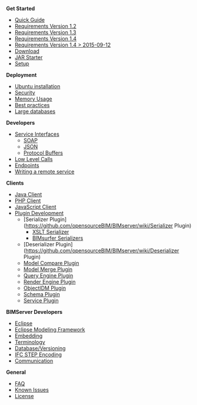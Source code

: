 **Get Started**
* [Quick Guide](https://github.com/opensourceBIM/BIMserver/wiki/Get-Started-Quick-Guide)
* [Requirements Version 1.2](https://github.com/opensourceBIM/BIMserver/wiki/Requirements-1.2)
* [Requirements Version 1.3](https://github.com/opensourceBIM/BIMserver/wiki/Requirements-1.3)
* [Requirements Version 1.4](https://github.com/opensourceBIM/BIMserver/wiki/Requirements-1.4)
* [Requirements Version 1.4 > 2015-09-12](https://github.com/opensourceBIM/BIMserver/wiki/Requirements-1.4---2015-09-12)
* [Download](https://github.com/opensourceBIM/BIMserver/wiki/Download)
* [JAR Starter](https://github.com/opensourceBIM/BIMserver/wiki/JAR-Starter)
* [Setup](https://github.com/opensourceBIM/BIMserver/wiki/Setup)

**Deployment**
* [Ubuntu installation](https://github.com/opensourceBIM/BIMserver/wiki/Install-on-Ubuntu)
* [Security](https://github.com/opensourceBIM/BIMserver/wiki/Security)
* [Memory Usage](https://github.com/opensourceBIM/BIMserver/wiki/Memory-usage)
* [Best practices](https://github.com/opensourceBIM/BIMserver/wiki/Best-practices)
* [Large databases](https://github.com/opensourceBIM/BIMserver/wiki/Large-databases)

**Developers**
* [Service Interfaces](https://github.com/opensourceBIM/BIMserver/wiki/Service-Interfaces)
  * [SOAP](https://github.com/opensourceBIM/BIMserver/wiki/SOAP)
   * [JSON](https://github.com/opensourceBIM/BIMserver/wiki/JSON-API)
   * [Protocol Buffers](https://github.com/opensourceBIM/BIMserver/wiki/Protocol-Buffers)
* [Low Level Calls](https://github.com/opensourceBIM/BIMserver/wiki/Low-Level-Calls)
* [Endpoints](https://github.com/opensourceBIM/BIMserver/wiki/Endpoints)
* [Writing a remote service](https://github.com/opensourceBIM/BIMserver/wiki/Writing-a-remote-service)

**Clients**
   * [Java Client](https://github.com/opensourceBIM/BIMserver/wiki/BimServerClient)
   * [PHP Client](https://github.com/opensourceBIM/BIMserver/wiki/PHP-Client-Library)
   * [JavaScript Client](https://github.com/opensourceBIM/BIMserver/wiki/JavaScriptClient)
   * [Plugin Development](https://github.com/opensourceBIM/BIMserver/wiki/Plugin-Development)
     * [Serializer Plugin](https://github.com/opensourceBIM/BIMserver/wiki/Serializer Plugin)
        * [XSLT Serializer](https://github.com/opensourceBIM/BIMserver/wiki/XSLT-Serializer)
        * [BIMsurfer Serializers](https://github.com/opensourceBIM/BIMserver/wiki/BIMsurfer-Serializers)
     * [Deserializer Plugin](https://github.com/opensourceBIM/BIMserver/wiki/Deserializer Plugin)
     * [Model Compare Plugin](https://github.com/opensourceBIM/BIMserver/wiki/Model-Compare-Plugin)
     * [Model Merge Plugin](https://github.com/opensourceBIM/BIMserver/wiki/Model-Merge-Plugin)
     * [Query Engine Plugin](https://github.com/opensourceBIM/BIMserver/wiki/Query-Engine-Plugin)
     * [Render Engine Plugin](https://github.com/opensourceBIM/BIMserver/wiki/Render-Engine-Plugin)
     * [ObjectIDM Plugin](https://github.com/opensourceBIM/BIMserver/wiki/ObjectIDM-Plugin)
     * [Schema Plugin](https://github.com/opensourceBIM/BIMserver/wiki/Schema-Plugin)
     * [Service Plugin](https://github.com/opensourceBIM/BIMserver/wiki/Service-Plugin)

**BIMServer Developers**
* [Eclipse](https://github.com/opensourceBIM/BIMserver/wiki/Eclipse)
* [Eclipse Modeling Framework](https://github.com/opensourceBIM/BIMserver/wiki/Eclipse-Modeling-Framework)
* [Embedding](https://github.com/opensourceBIM/BIMserver/wiki/Embedding)
* [Terminology](https://github.com/opensourceBIM/BIMserver/wiki/Terminology)
* [Database/Versioning](https://github.com/opensourceBIM/BIMserver/wiki/Database---Versioning)
* [IFC STEP Encoding](https://github.com/opensourceBIM/BIMserver/wiki/IFC-STEP-Encoding)
* [Communication](https://github.com/opensourceBIM/BIMserver/wiki/Communication)

**General**
* [FAQ](https://github.com/opensourceBIM/BIMserver/wiki/FAQ)
* [Known Issues](https://github.com/opensourceBIM/BIMserver/wiki/Known-Issues)
* [License](https://github.com/opensourceBIM/BIMserver/wiki/License)